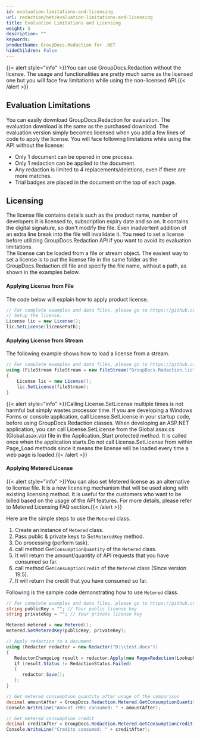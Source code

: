```yaml
---
id: evaluation-limitations-and-licensing
url: redaction/net/evaluation-limitations-and-licensing
title: Evaluation Limitations and Licensing
weight: 5
description: ""
keywords: 
productName: GroupDocs.Redaction for .NET
hideChildren: False
---
```

{{< alert style="info" >}}You can use GroupDocs.Redaction without the license. The usage and functionalities are pretty much same as the licensed one but you will face few limitations while using the non-licensed API.{{< /alert >}}

## Evaluation Limitations

You can easily download GroupDocs.Redaction for evaluation. The evaluation download is the same as the purchased download. The evaluation version simply becomes licensed when you add a few lines of code to apply the license. You will face following limitations while using the API without the license:  

*   Only 1 document can be opened in one process.
*   Only 1 redaction can be applied to the document.
*   Any redaction is limited to 4 replacements/deletions, even if there are more matches.
*   Trial badges are placed in the document on the top of each page.

## Licensing

The license file contains details such as the product name, number of developers it is licensed to, subscription expiry date and so on. It contains the digital signature, so don't modify the file. Even inadvertent addition of an extra line break into the file will invalidate it. You need to set a license before utilizing GroupDocs.Redaction API if you want to avoid its evaluation limitations.   
The license can be loaded from a file or stream object. The easiest way to set a license is to put the license file in the same folder as the GroupDocs.Redaction.dll file and specify the file name, without a path, as shown in the examples below.

#### Applying License from File

The code below will explain how to apply product license.

```csharp
// For complete examples and data files, please go to https://github.com/groupdocs-redaction/GroupDocs.Redaction-for-.NET
// Setup the license.
License lic = new License();
lic.SetLicense(licensePath);
```

#### Applying License from Stream

The following example shows how to load a license from a stream.

```csharp
// For complete examples and data files, please go to https://github.com/groupdocs-redaction/GroupDocs.Redaction-for-.NET
using (FileStream fileStream = new FileStream("GroupDocs.Redaction.lic", FileMode.Open, FileAccess.Read))
{
    License lic = new License();
    lic.SetLicense(fileStream);
}
```

{{< alert style="info" >}}Calling License.SetLicense multiple times is not harmful but simply wastes processor time. If you are developing a Windows Forms or console application, call License.SetLicense in your startup code, before using GroupDocs.Redaction classes. When developing an ASP.NET application, you can call License.SetLicense from the Global.asax.cs (Global.asax.vb) file in the Application_Start protected method. It is called once when the application starts.Do not call License.SetLicense from within Page_Load methods since it means the license will be loaded every time a web page is loaded.{{< /alert >}}

#### Applying Metered License

{{< alert style="info" >}}You can also set Metered license as an alternative to license file. It is a new licensing mechanism that will be used along with existing licensing method. It is useful for the customers who want to be billed based on the usage of the API features. For more details, please refer to Metered Licensing FAQ section.{{< /alert >}}

Here are the simple steps to use the `Metered` class.

1.  Create an instance of `Metered` class.
2.  Pass public & private keys to S`etMeteredKey` method.
3.  Do processing (perform task).
4.  call method G`etConsumptionQuantity` of the `Metered` class.
5.  It will return the amount/quantity of API requests that you have consumed so far.
6.  call method G`etConsumptionCredit` of the `Metered` class (Since version 19.5).
7.  It will return the credit that you have consumed so far.

Following is the sample code demonstrating how to use `Metered` class.

```csharp
// For complete examples and data files, please go to https://github.com/groupdocs-redaction/GroupDocs.Redaction-for-.NET
string publicKey = ""; // Your public license key
string privateKey = ""; // Your private license key

Metered metered = new Metered();
metered.SetMeteredKey(publicKey, privateKey);

// Apply redaction to a document
using (Redactor redactor = new Redactor("D:\\test.docx"))
{
   RedactorChangeLog result = redactor.Apply(new RegexRedaction(LookupStrings.SSNRegexPattern, new ReplacementOptions("[ssn]")));
   if (result.Status != RedactionStatus.Failed)
   {
      redactor.Save();
   };
}

// Get metered consumption quantity after usage of the comparison
decimal amountAfter = GroupDocs.Redaction.Metered.GetConsumptionQuantity();
Console.WriteLine("Amount (MB) consumed: " + amountAfter);

// Get metered consumption credit
decimal creditAfter = GroupDocs.Redaction.Metered.GetConsumptionCredit();
Console.WriteLine("Credits consumed: " + creditAfter);
```
